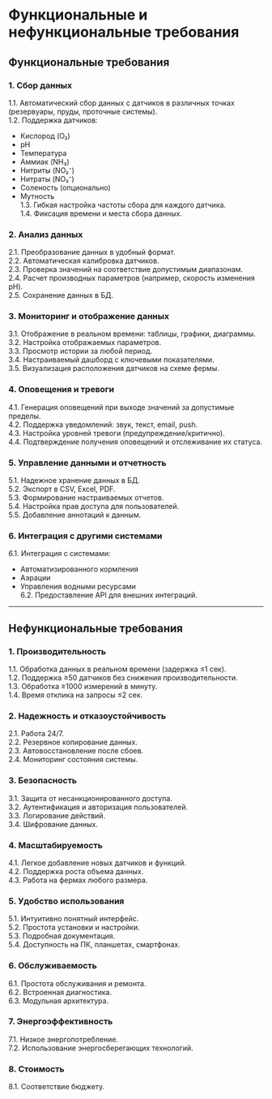 # Функциональные и нефункциональные требования

## Функциональные требования

### 1. Сбор данных
1.1. Автоматический сбор данных с датчиков в различных точках (резервуары, пруды, проточные системы).  
1.2. Поддержка датчиков:  
- Кислород (O₂)  
- pH  
- Температура  
- Аммиак (NH₃)  
- Нитриты (NO₂⁻)  
- Нитраты (NO₃⁻)  
- Соленость (опционально)  
- Мутность  
1.3. Гибкая настройка частоты сбора для каждого датчика.  
1.4. Фиксация времени и места сбора данных.  

### 2. Анализ данных
2.1. Преобразование данных в удобный формат.  
2.2. Автоматическая калибровка датчиков.  
2.3. Проверка значений на соответствие допустимым диапазонам.  
2.4. Расчет производных параметров (например, скорость изменения pH).  
2.5. Сохранение данных в БД.  

### 3. Мониторинг и отображение данных
3.1. Отображение в реальном времени: таблицы, графики, диаграммы.  
3.2. Настройка отображаемых параметров.  
3.3. Просмотр истории за любой период.  
3.4. Настраиваемый дашборд с ключевыми показателями.  
3.5. Визуализация расположения датчиков на схеме фермы.  

### 4. Оповещения и тревоги
4.1. Генерация оповещений при выходе значений за допустимые пределы.  
4.2. Поддержка уведомлений: звук, текст, email, push.  
4.3. Настройка уровней тревоги (предупреждение/критично).  
4.4. Подтверждение получения оповещений и отслеживание их статуса.  

### 5. Управление данными и отчетность
5.1. Надежное хранение данных в БД.  
5.2. Экспорт в CSV, Excel, PDF.  
5.3. Формирование настраиваемых отчетов.  
5.4. Настройка прав доступа для пользователей.  
5.5. Добавление аннотаций к данным.  

### 6. Интеграция с другими системами
6.1. Интеграция с системами:  
- Автоматизированного кормления  
- Аэрации  
- Управления водными ресурсами  
6.2. Предоставление API для внешних интеграций.  

---

## Нефункциональные требования

### 1. Производительность
1.1. Обработка данных в реальном времени (задержка ≤1 сек).  
1.2. Поддержка ≥50 датчиков без снижения производительности.  
1.3. Обработка ≥1000 измерений в минуту.  
1.4. Время отклика на запросы ≤2 сек.  

### 2. Надежность и отказоустойчивость
2.1. Работа 24/7.  
2.2. Резервное копирование данных.  
2.3. Автовосстановление после сбоев.  
2.4. Мониторинг состояния системы.  

### 3. Безопасность
3.1. Защита от несанкционированного доступа.  
3.2. Аутентификация и авторизация пользователей.  
3.3. Логирование действий.  
3.4. Шифрование данных.  

### 4. Масштабируемость
4.1. Легкое добавление новых датчиков и функций.  
4.2. Поддержка роста объема данных.  
4.3. Работа на фермах любого размера.  

### 5. Удобство использования
5.1. Интуитивно понятный интерфейс.  
5.2. Простота установки и настройки.  
5.3. Подробная документация.  
5.4. Доступность на ПК, планшетах, смартфонах.  

### 6. Обслуживаемость
6.1. Простота обслуживания и ремонта.  
6.2. Встроенная диагностика.  
6.3. Модульная архитектура.  

### 7. Энергоэффективность
7.1. Низкое энергопотребление.  
7.2. Использование энергосберегающих технологий.  

### 8. Стоимость
8.1. Соответствие бюджету.  